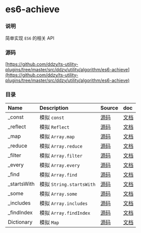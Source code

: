 # es6-achieve

### 说明

简单实现 `ES6` 的相关 API

### 源码

[https://github.com/ddzy/ts-utility-plugins/tree/master/src/ddzy/utility/algorithm/es6-achieve](https://github.com/ddzy/ts-utility-plugins/tree/master/src/ddzy/utility/algorithm/es6-achieve)

### 目录

| Name | Description | Source | doc |
| :--- | :--- | :--- | :--- |
| \_const | 模拟 `const` | [源码](https://github.com/ddzy/ts-utility-plugins/tree/master/src/ddzy/utility/algorithm/es6-achieve/const) | [文档](_const.md) |
| \_reflect | 模拟 `Reflect` | [源码](https://github.com/ddzy/ts-utility-plugins/tree/master/src/ddzy/utility/algorithm/es6-achieve/reflect) | [文档](_reflect.md) |
| \_map | 模拟 `Array.map` | [源码](https://github.com/ddzy/ts-utility-plugins/tree/master/src/ddzy/utility/algorithm/es6-achieve/map) | [文档](_map.md) |
| \_reduce | 模拟 `Array.reduce` | [源码](https://github.com/ddzy/ts-utility-plugins/tree/master/src/ddzy/utility/algorithm/es6-achieve/reduce) | [文档](_reduce.md) |
| \_filter | 模拟 `Array.filter` | [源码](https://github.com/ddzy/ts-utility-plugins/tree/master/src/ddzy/utility/algorithm/es6-achieve/filter) | [文档](_filter.md) |
| \_every | 模拟 `Array.every` | [源码](https://github.com/ddzy/ts-utility-plugins/tree/master/src/ddzy/utility/algorithm/es6-achieve/every) | [文档](_every.md) |
| \_find | 模拟 `Array.find` | [源码](https://github.com/ddzy/ts-utility-plugins/tree/master/src/ddzy/utility/algorithm/es6-achieve/find) | [文档](_find.md) |
| \_startsWith | 模拟 `String.startsWith` | [源码](https://github.com/ddzy/ts-utility-plugins/tree/master/src/ddzy/utility/algorithm/es6-achieve/startsWith) | [文档](_startswith.md) |
| \_some | 模拟 `Array.some` | [源码](https://github.com/ddzy/ts-utility-plugins/tree/master/src/ddzy/utility/algorithm/es6-achieve/some) | [文档](_some.md) |
| \_includes | 模拟 `Array.includes` | [源码](https://github.com/ddzy/ts-utility-plugins/tree/master/src/ddzy/utility/algorithm/es6-achieve/includes) | [文档](_includes.md) |
| \_findIndex | 模拟 `Array.findIndex` | [源码](https://github.com/ddzy/ts-utility-plugins/tree/master/src/ddzy/utility/algorithm/es6-achieve/findIndex) | [文档](_findindex.md) |
| Dictionary | 模拟 `Map` | [源码](https://github.com/ddzy/ts-utility-plugins/tree/master/src/ddzy/utility/algorithm/es6-achieve/dictionary) | [文档](dictionary.md) |

